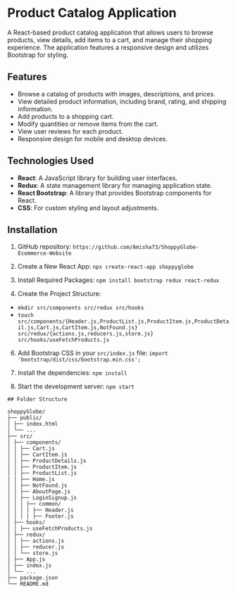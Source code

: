 # Product Catalog Application

A React-based product catalog application that allows users to browse products, view details, add items to a cart, and manage their shopping experience. The application features a responsive design and utilizes Bootstrap for styling.

## Features

- Browse a catalog of products with images, descriptions, and prices.
- View detailed product information, including brand, rating, and shipping information.
- Add products to a shopping cart.
- Modify quantities or remove items from the cart.
- View user reviews for each product.
- Responsive design for mobile and desktop devices.

## Technologies Used

- **React**: A JavaScript library for building user interfaces.
- **Redux**: A state management library for managing application state.
- **React Bootstrap**: A library that provides Bootstrap components for React.
- **CSS**: For custom styling and layout adjustments.

## Installation

1.  GitHub repository:
    `https://github.com/Amisha73/ShoppyGlobe-Ecommerce-Website`

2.  Create a New React App:
    `npx create-react-app shoppyglobe`

3.  Install Required Packages:
    `npm install bootstrap redux react-redux`

4.  Create the Project Structure:

- `mkdir src/components src/redux src/hooks`
- `touch src/components/{Header.js,ProductList.js,ProductItem.js,ProductDetail.js,Cart.js,CartItem.js,NotFound.js} src/redux/{actions.js,reducers.js,store.js} src/hooks/useFetchProducts.js`

6. Add Bootstrap CSS in your `src/index.js` file:
   `import 'bootstrap/dist/css/bootstrap.min.css';`

7. Install the dependencies:
   `npm install`

8. Start the development server:
   `npm start`

```
## Folder Structure

shoppyGlobe/
├── public/
│ ├── index.html
│ └── ...
├── src/
│ ├── components/
│ │ ├── Cart.js
│ │ ├── CartItem.js
│ │ ├── ProductDetails.js
│ │ ├── ProductItem.js
│ | ├── ProductList.js
| | ├── Home.js
│ │ ├── NotFound.js
│ │ ├── AboutPage.js
│ │ ├── LoginSignup.js
│ │ │ ├── common/
│ │ │ | ├── Header.js
│ │ │ | ├── Footer.js
│ ├── hooks/
│ │ ├── useFetchProducts.js
│ ├── redux/
│ │ ├── actions.js
│ │ ├── reducer.js
│ │ └── store.js
│ ├── App.js
│ ├── index.js
│ └── ...
├── package.json
└── README.md

```
